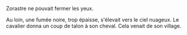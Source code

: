 Zorastre ne pouvait fermer les yeux.

Au loin, une fumée noire, trop épaisse, s'élevait vers le ciel nuageux. Le cavalier donna un coup de talon à son cheval. Cela venait de son village.
